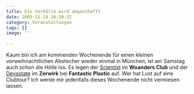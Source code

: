 ```yaml
---
title: Die Vorhölle wird abgeschafft
date: 2005-12-14 16:58:32
category: Veranstaltungen
tags: []
image: ''

---
```


Kaum bin ich am kommenden Wochenende für einen kleinen vorweihnachtlichen Abstecher wieder einmal in München, ist am Samstag auch schon die Hölle los. Es legen der [Scientist](http://www.the-groundzero.com/forum/viewtopic.php?id=68) im **Woanders Club** und der [Devastate](http://www.88komaflash.de) im **Zerwirk** bei **Fantastic Plastic** auf. Wer hat Lust auf eine Clubtour? Ich werde mir jedenfalls dieses Wochenende nicht vermiesen lassen.

